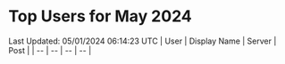 # Top Users for May 2024
Last Updated: 05/01/2024 06:14:23 UTC
| User | Display Name | Server | Post |
| -- | -- | -- | -- |
